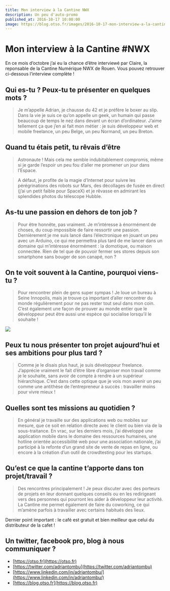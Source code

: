 ```yaml
---
title: Mon interview à la Cantine NWX
description: Un peu d'auto-promo
published_at: 2016-10-17 10:00:00
image: https://blog.otso.fr/images/2016-10-17-mon-interview-a-la-cantine-nwx/stupid-man-having-fun.jpg
---
```


# Mon interview à la Cantine #NWX

En ce mois d’octobre j’ai eu la chance d’être interviewé par Claire, la reponsable de la Cantine Numérique NWX de Rouen. Vous pouvez retrouver ci-dessous l’interview complète !

## Qui es-tu ? Peux-tu te présenter en quelques mots ?

> Je m’appelle Adrian, je chausse du 42 et je préfère le boxer au slip. Dans la vie je suis ce qu’on appelle un geek, un humain qui passe beaucoup de temps le nez dans devant un écran d’ordinateur. J’aime tellement ça que j’en ai fait mon métier : je suis développeur web et mobile freelance, un peu Belge, un peu Normand, un peu Breton.

## Quand tu étais petit, tu rêvais d’être

> Astronaute ! Mais cela me semble indubitablement compromis, même si je garde l’espoir un peu fou d’aller me promener un jour dans l’Espace.

> A défaut, je profite de la magie d’Internet pour suivre les pérégrinations des robots sur Mars, des décollages de fusée en direct (j’ai un petit faible pour SpaceX) et je rêvasse en admirant les splendides photos du télescope Hubble.

## As-tu une passion en dehors de ton job ?

> Pour être honnête, pas vraiment. Je m’intéresse à énormément de choses, du coup impossible de faire ressortir une passion. Dernièrement je me suis lancé dans l’électronique en jouant un peu avec un Arduino, ce qui me permettra plus tard de me lancer dans un domaine qui m’intéresse énormément : la domotique, ou maison connectée. Rien de tel que de pouvoir fermer ses stores depuis son smartphone sans bouger de son canapé, non ?

## On te voit souvent à la Cantine, pourquoi viens-tu ?

> Pour rencontrer plein de gens super sympas ! Je loue un bureau à Seine Innopolis, mais je trouve ça important d’aller rencontrer du monde régulièrement pour ne pas rester tout seul dans mon coin. C’est également une façon de prouver au monde entier que le développeur peut être aussi une espèce qui socialise lorsqu’il le souhaite !

![](images/2016-10-17-mon-interview-a-la-cantine-nwx/stupid-man-having-fun.jpg)

## Peux tu nous présenter ton projet aujourd’hui et ses ambitions pour plus tard ?

> Comme je le disais plus haut, je suis développeur freelance. J’apprécie vraiment le fait d’être libre d’organiser mon travail comme je le souhaite, sans avoir de compte à rendre à un supérieur hiérarchique. C’est dans cette optique que je vois mon avenir un peu comme une antithèse de l’entrepreneur à succès : travailler moins pour vivre mieux !

## Quelles sont tes missions au quotidien ?

> En général je travaille sur des applications web ou mobiles sur mesure, que ce soit en relation directe avec le client ou bien via de la sous-traitance. En vrac, sur les derniers mois, j’ai développé une application mobile dans le domaine des ressources humaines, une hotline orientée accessibilité web pour une association nationale, j’ai participé à la refonte d’un grand site de vente de repas en ligne, ou encore à la création d’un outil de crowdtesting pour les startups.

## Qu’est ce que la cantine t’apporte dans ton projet/travail ?

> Des rencontres principalement ! Je peux discuter avec des porteurs de projets en leur donnant quelques conseils ou en les redirigeant vers des personnes qui pourront les aider à développeur leur activité. La Cantine me permet également de faire du coworking, ce qui m’amène parfois à travailler avec certains habitués des lieux.

Dernier point important : le café est gratuit et bien meilleur que celui du distributeur de la cafet !

## Un twitter, facebook pro, blog à nous communiquer ?

- [https://otso.fr](https://otso.fr)
- [https://twitter.com/adriantombu](https://twitter.com/adriantombu)
- [https://www.linkedin.com/in/adriantombu/](https://www.linkedin.com/in/adriantombu/)
- [https://blog.otso.fr](https://blog.otso.fr)
